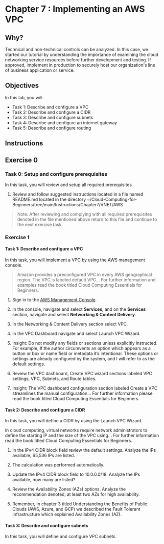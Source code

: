 # Chapter 7 : Implementing an AWS VPC


## Why?

Technical and non-technical controls can be analyzed. In this case, we started our tutorial by understanding the importance of examining the cloud networking service resources before further development and testing. If approved, implement in production to securely host our organization's line of business application or service.

## Objectives

In this lab, you will:

+ Task 1: Describe and configure a VPC
+ Task 2: Describe and configure a CIDR
+ Task 3: Describe and configure subnets
+ Task 4: Describe and configure an internet gateway
+ Task 5: Describe and configure routing


## Instructions

## Exercise 0

### Task 0: Setup and configure prerequisites

In this task, you will review and setup all required prerequisites

1. Review and follow suggested instructions located in a file named README.md located in the directory ~/Cloud-Computing-for-Beginners/tree/main/Instructions/Chapter7/VNET/AWS

> Note: After reviewing and complying with all required prerequisites denoted in the file mentioned above return to this file and continue to the next exercise task.

### Exercise 1
#### Task 1: Describe and configure a VPC
In this task, you will implement a VPC by using the AWS management console.

> Amazon provides a preconfigured VPC in every AWS geographical region. The VPC is labeled default VPC... For further information and examples read the book titled Cloud Computing Essentials for Beginners.

1. Sign in to the [AWS Management Console](https://console.aws.amazon.com/console/).

1. In the console, navigate and select **Services**, and on the **Services** section, navigate and select **Networking & Content Delivery**.

1.  In the Networking & Content Delivery section select VPC.

1.	In the VPC Dashboard navigate and select Launch VPC Wizard.

1.	Insight: Do not modify any fields or sections unless explicitly instructed. For example, If the author circumvents an option which appears  as a button or box or name field or metadata it’s intentional. These options or settings are already configured by the system, and I will refer to as the default settings.

1.	Review the VPC dashboard, Create VPC wizard sections labeled VPC settings, VPC, Subnets, and Route tables.

1.  Insight: The VPC dashboard configuration section labeled Create a VPC streamlines the manual configuration... For further information please read the book titled Cloud Computing Essentials for Beginners.

#### Task 2: Describe and configure a CIDR
In this task, you will define a CIDR by using the Launch VPC Wizard.

In cloud computing, virtual networks require network administrators to define the starting IP and the size of the VPC using... For further information read the book titled Cloud Computing Essentials for Beginners.

1.	In the IPv4 CIDR block field review the default settings. Analyze the IPs available, 65,536 IPs are listed.

1.	The calculation was performed automatically.

1.	Update the IPv4 CIDR block field to 10.0.0.0/18. Analyze the IPs available, how many are listed?

1.	Review the Availability Zones (AZs) options. Analyze the recommendation denoted, at least two AZs for high availability.

1.	Remember, in chapter 3 titled Understanding the Benefits of Public Clouds (AWS, Azure, and GCP) we described the Fault Tolerant Infrastructure which explained Availability Zones (AZ).

#### Task 3: Describe and configure subnets
In this task, you will define and configure VPC subnets.